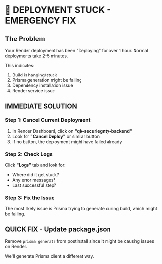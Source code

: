 # 🚨 DEPLOYMENT STUCK - EMERGENCY FIX

## The Problem

Your Render deployment has been "Deploying" for over 1 hour. Normal deployments take 2-5 minutes.

This indicates:
1. Build is hanging/stuck
2. Prisma generation might be failing
3. Dependency installation issue
4. Render service issue

## IMMEDIATE SOLUTION

### Step 1: Cancel Current Deployment

1. In Render Dashboard, click on **"qb-securiegnty-backend"**
2. Look for **"Cancel Deploy"** or similar button
3. If no button, the deployment might have failed already

### Step 2: Check Logs

Click **"Logs"** tab and look for:
- Where did it get stuck?
- Any error messages?
- Last successful step?

### Step 3: Fix the Issue

The most likely issue is Prisma trying to generate during build, which might be failing.

## QUICK FIX - Update package.json

Remove `prisma generate` from postinstall since it might be causing issues on Render.

We'll generate Prisma client a different way.

